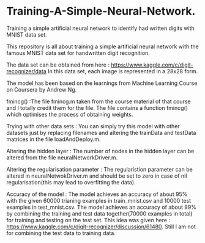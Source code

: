 # Training-A-Simple-Neural-Network.
Training a simple artificial neural network to identify had written digits with MNIST data set.

This repository is all about training a simple artificial neural network with the famous MNIST data set for handwritten digit recognition. 

The data set can be obtained from here : https://www.kaggle.com/c/digit-recognizer/data
In this data set, each image is represented in a 28x28 form.

The model has been based on the learnings from Machine Learning Course on Coursera by Andrew Ng. 

fmincg() :The file fmincg.m taken from the course material of that course and I totally credit them for the file. The file contains a function fmincg() which optimises the process of obtaining weights. 

Trying with other data sets :
You can simply try this model with other datasets just by replacing filenames and altering the trainData and testData matrices in the file loadAndDeploy.m. 

Altering the hidden layer : 
The number of nodes in the hidden layer can be altered from the file neuralNetworkDriver.m.

Altering the regularisation parameter :
The regularistion parameter can be altered in neuralNetwokDriver.m and should be set to zero in case of nil regularisation(this may lead to overfitting the data).

Accuracy of the model : 
The model achieves an accuracy of about 95% with the given 60000 trianing examples in train_mnist.csv and 10000 test examples in test_mnist.csv.
The model achieves an accuracy of about 99% by combining the training and test data together(70000 examples in total) for training and testing on the test set. This idea was given here : https://www.kaggle.com/c/digit-recognizer/discussion/61480. Still I am not for combining the test data to training data.

